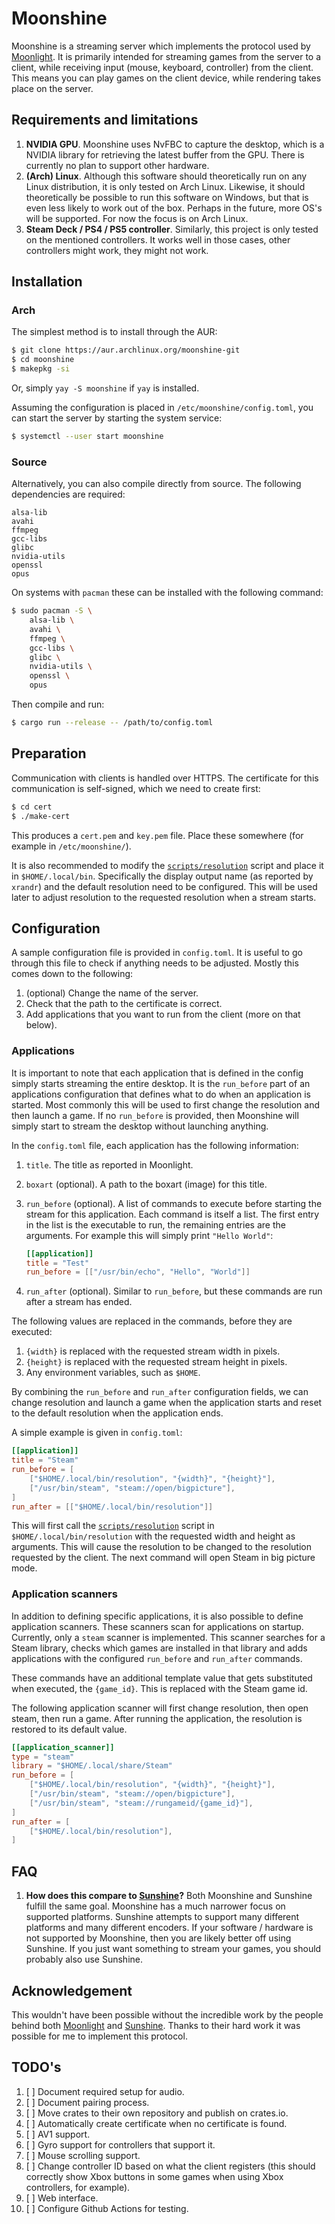 # Moonshine

Moonshine is a streaming server which implements the protocol used by [Moonlight](https://moonlight-stream.org/).
It is primarily intended for streaming games from the server to a client, while receiving input (mouse, keyboard, controller) from the client.
This means you can play games on the client device, while rendering takes place on the server.

## Requirements and limitations

1. **NVIDIA GPU**. Moonshine uses NvFBC to capture the desktop, which is a NVIDIA library for retrieving the latest buffer from the GPU. There is currently no plan to support other hardware.
1. **(Arch) Linux**. Although this software should theoretically run on any Linux distribution, it is only tested on Arch Linux. Likewise, it should theoretically be possible to run this software on Windows, but that is even less likely to work out of the box. Perhaps in the future, more OS's will be supported. For now the focus is on Arch Linux.
1. **Steam Deck / PS4 / PS5 controller**. Similarly, this project is only tested on the mentioned controllers. It works well in those cases, other controllers might work, they might not work.

## Installation

### Arch

The simplest method is to install through the AUR:

```sh
$ git clone https://aur.archlinux.org/moonshine-git
$ cd moonshine
$ makepkg -si
```

Or, simply `yay -S moonshine` if `yay` is installed.

Assuming the configuration is placed in `/etc/moonshine/config.toml`, you can start the server by starting the system service:

```sh
$ systemctl --user start moonshine
```

### Source

Alternatively, you can also compile directly from source.
The following dependencies are required:

```
alsa-lib
avahi
ffmpeg
gcc-libs
glibc
nvidia-utils
openssl
opus
```

On systems with `pacman` these can be installed with the following command:

```sh
$ sudo pacman -S \
    alsa-lib \
    avahi \
    ffmpeg \
    gcc-libs \
    glibc \
    nvidia-utils \
    openssl \
    opus
```

Then compile and run:

```sh
$ cargo run --release -- /path/to/config.toml
```

## Preparation

Communication with clients is handled over HTTPS.
The certificate for this communication is self-signed, which we need to create first:

```sh
$ cd cert
$ ./make-cert
```

This produces a `cert.pem` and `key.pem` file.
Place these somewhere (for example in `/etc/moonshine/`).

It is also recommended to modify the [`scripts/resolution`](./scripts/resolution) script and place it in `$HOME/.local/bin`.
Specifically the display output name (as reported by `xrandr`) and the default resolution need to be configured.
This will be used later to adjust resolution to the requested resolution when a stream starts.

## Configuration

A sample configuration file is provided in `config.toml`.
It is useful to go through this file to check if anything needs to be adjusted.
Mostly this comes down to the following:

1. (optional) Change the name of the server.
1. Check that the path to the certificate is correct.
1. Add applications that you want to run from the client (more on that below).

### Applications

It is important to note that each application that is defined in the config simply starts streaming the entire desktop.
It is the `run_before` part of an applications configuration that defines what to do when an application is started.
Most commonly this will be used to first change the resolution and then launch a game.
If no `run_before` is provided, then Moonshine will simply start to stream the desktop without launching anything.

In the `config.toml` file, each application has the following information:

1. `title`. The title as reported in Moonlight.
1. `boxart` (optional). A path to the boxart (image) for this title.
1. `run_before` (optional). A list of commands to execute before starting the stream for this application. Each command is itself a list. The first entry in the list is the executable to run, the remaining entries are the arguments. For example this will simply print `"Hello World"`:

   ```toml
   [[application]]
   title = "Test"
   run_before = [["/usr/bin/echo", "Hello", "World"]]
   ```

1. `run_after` (optional). Similar to `run_before`, but these commands are run after a stream has ended.

The following values are replaced in the commands, before they are executed:

1. `{width}` is replaced with the requested stream width in pixels.
1. `{height}` is replaced with the requested stream height in pixels.
1. Any environment variables, such as `$HOME`.

By combining the `run_before` and `run_after` configuration fields, we can change resolution and launch a game when the application starts and reset to the default resolution when the application ends.

A simple example is given in `config.toml`:

```toml
[[application]]
title = "Steam"
run_before = [
	["$HOME/.local/bin/resolution", "{width}", "{height}"],
	["/usr/bin/steam", "steam://open/bigpicture"],
]
run_after = [["$HOME/.local/bin/resolution"]]
```

This will first call the [`scripts/resolution`](./scripts/resolution) script in `$HOME/.local/bin/resolution` with the requested width and height as arguments.
This will cause the resolution to be changed to the resolution requested by the client.
The next command will open Steam in big picture mode.

### Application scanners

In addition to defining specific applications, it is also possible to define application scanners.
These scanners scan for applications on startup.
Currently, only a `steam` scanner is implemented.
This scanner searches for a Steam library, checks which games are installed in that library and adds applications with the configured `run_before` and `run_after` commands.

These commands have an additional template value that gets substituted when executed, the `{game_id}`.
This is replaced with the Steam game id.

The following application scanner will first change resolution, then open steam, then run a game. After running the application, the resolution is restored to its default value.

```toml
[[application_scanner]]
type = "steam"
library = "$HOME/.local/share/Steam"
run_before = [
	["$HOME/.local/bin/resolution", "{width}", "{height}"],
	["/usr/bin/steam", "steam://open/bigpicture"],
	["/usr/bin/steam", "steam://rungameid/{game_id}"],
]
run_after = [
	["$HOME/.local/bin/resolution"],
]
```

## FAQ

1. **How does this compare to [Sunshine](https://github.com/LizardByte/Sunshine)?** Both Moonshine and Sunshine fulfill the same goal. Moonshine has a much narrower focus on supported platforms. Sunshine attempts to support many different platforms and many different encoders. If your software / hardware is not supported by Moonshine, then you are likely better off using Sunshine. If you just want something to stream your games, you should probably also use Sunshine.

## Acknowledgement

This wouldn't have been possible without the incredible work by the people behind both [Moonlight](https://moonlight-stream.org/) and [Sunshine](https://github.com/LizardByte/Sunshine).
Thanks to their hard work it was possible for me to implement this protocol.

## TODO's

1. [ ] Document required setup for audio.
1. [ ] Document pairing process.
1. [ ] Move crates to their own repository and publish on crates.io.
1. [ ] Automatically create certificate when no certificate is found.
1. [ ] AV1 support.
1. [ ] Gyro support for controllers that support it.
1. [ ] Mouse scrolling support.
1. [ ] Change controller ID based on what the client registers (this should correctly show Xbox buttons in some games when using Xbox controllers, for example).
1. [ ] Web interface.
1. [ ] Configure Github Actions for testing.
